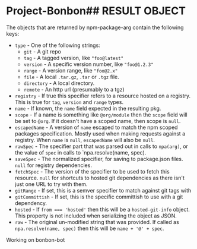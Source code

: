 # Project-Bonbon## RESULT OBJECT

The objects that are returned by npm-package-arg contain the following
keys:

* `type` - One of the following strings:
  * `git` - A git repo
  * `tag` - A tagged version, like `"foo@latest"`
  * `version` - A specific version number, like `"foo@1.2.3"`
  * `range` - A version range, like `"foo@2.x"`
  * `file` - A local `.tar.gz`, `.tar` or `.tgz` file.
  * `directory` - A local directory.
  * `remote` - An http url (presumably to a tgz)
* `registry` - If true this specifier refers to a resource hosted on a
  registry.  This is true for `tag`, `version` and `range` types.
* `name` - If known, the `name` field expected in the resulting pkg.
* `scope` - If a name is something like `@org/module` then the `scope`
  field will be set to `@org`.  If it doesn't have a scoped name, then
  scope is `null`.
* `escapedName` - A version of `name` escaped to match the npm scoped packages
  specification. Mostly used when making requests against a registry. When
  `name` is `null`, `escapedName` will also be `null`.
* `rawSpec` - The specifier part that was parsed out in calls to `npa(arg)`,
  or the value of `spec` in calls to `npa.resolve(name, spec).
* `saveSpec` - The normalized specifier, for saving to package.json files.
  `null` for registry dependencies.
* `fetchSpec` - The version of the specifier to be used to fetch this
  resource.  `null` for shortcuts to hosted git dependencies as there isn't
  just one URL to try with them.
* `gitRange` - If set, this is a semver specifier to match against git tags with
* `gitCommittish` - If set, this is the specific committish to use with a git dependency.
* `hosted` - If `from === 'hosted'` then this will be a `hosted-git-info`
  object. This property is not included when serializing the object as
  JSON.
* `raw` - The original un-modified string that was provided.  If called as
  `npa.resolve(name, spec)` then this will be `name + '@' + spec`.

Working on bonbon-bot
